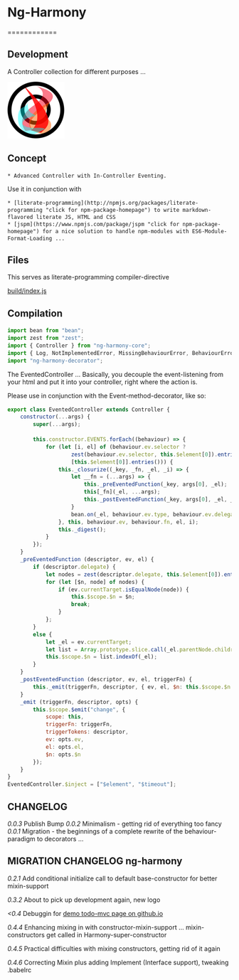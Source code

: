 # Ng-Harmony
============

## Development

A Controller collection for different purposes ...

![Harmony = 6 + 7;](./logo.png)

## Concept

    * Advanced Controller with In-Controller Eventing.

Use it in conjunction with

    * [literate-programming](http://npmjs.org/packages/literate-programming "click for npm-package-homepage") to write markdown-flavored literate JS, HTML and CSS
    * [jspm](https://www.npmjs.com/package/jspm "click for npm-package-homepage") for a nice solution to handle npm-modules with ES6-Module-Format-Loading ...

## Files

This serves as literate-programming compiler-directive

[build/index.js](#Compilation "save:")

## Compilation

```javascript
import bean from "bean";
import zest from "zest";
import { Controller } from "ng-harmony-core";
import { Log, NotImplementedError, MissingBehaviourError, BehaviourError, StateTransitionError } from "ng-harmony-log";
import "ng-harmony-decorator";
```

The EventedController ...
Basically, you decouple the event-listening from your html and put it into your controller, right where the action is.

Please use in conjunction with the Event-method-decorator, like so:

```javascript
export class EventedController extends Controller {
	constructor(...args) {
		super(...args);

	    this.constructor.EVENTS.forEach((behaviour) => {
			for (let [i, el] of (behaviour.ev.selector ?
					zest(behaviour.ev.selector, this.$element[0]).entries() :
					[this.$element[0]].entries())) {
				this._closurize((_key, _fn, _el, _i) => {
					let __fn = (...args) => {
						this._preEventedFunction(_key, args[0], _el);
						this[_fn](_el, ...args);
						this._postEventedFunction(_key, args[0], _el, _fn);
					}
					bean.on(_el, behaviour.ev.type, behaviour.ev.delegate || __fn, behaviour.ev.delegate ? __fn : null);
				}, this, behaviour.ev, behaviour.fn, el, i);
				this._digest();
			}
		});
	}
	_preEventedFunction (descriptor, ev, el) {
		if (descriptor.delegate) {
			let nodes = zest(descriptor.delegate, this.$element[0]).entries();
			for (let [$n, node] of nodes) {
				if (ev.currentTarget.isEqualNode(node)) {
					this.$scope.$n = $n;
					break;
				}
			};
		}
		else {
			let _el = ev.currentTarget;
			let list = Array.prototype.slice.call(_el.parentNode.children);
			this.$scope.$n = list.indexOf(_el);
		}
	}
	_postEventedFunction (descriptor, ev, el, triggerFn) {
		this._emit(triggerFn, descriptor, { ev, el, $n: this.$scope.$n });
	}
	_emit (triggerFn, descriptor, opts) {
		this.$scope.$emit("change", {
			scope: this,
			triggerFn: triggerFn,
			triggerTokens: descriptor,
			ev: opts.ev,
			el: opts.el,
			$n: opts.$n
		});
	}
}
EventedController.$inject = ["$element", "$timeout"];
```

## CHANGELOG
*0.0.3* Publish Bump
*0.0.2* Minimalism - getting rid of everything too fancy
*0.0.1* Migration - the beginnings of a complete rewrite of the behaviour-paradigm to decorators ...

## MIGRATION CHANGELOG ng-harmony

*0.2.1* Add conditional initialize call to default base-constructor for better mixin-support

*0.3.2* About to pick up development again, new logo

*<0.4* Debuggin for [demo todo-mvc page on github.io](http://ng-harmony.github.io/ng-harmony)

*0.4.4* Enhancing mixing in with constructor-mixin-support ... mixin-constructors get called in Harmony-super-constructor

*0.4.5* Practical difficulties with mixing constructors, getting rid of it again

*0.4.6* Correcting Mixin plus adding Implement (Interface support), tweaking .babelrc
